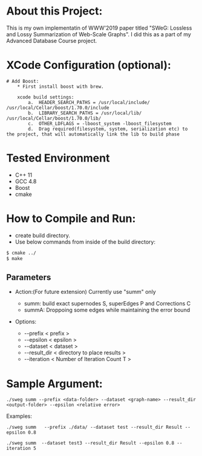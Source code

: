 About this Project:
==================
This is my own implementatin of WWW'2019 paper titled  "SWeG: Lossless and Lossy Summarization of Web-Scale Graphs".
I did this as a part of my Advanced Database Course project.

XCode Configuration (optional):
===============================

    # Add Boost:
        * First install boost with brew.

        xcode build settings:
            a.  HEADER_SEARCH_PATHS = /usr/local/include/  /usr/local/Cellar/boost/1.70.0/include
            b.  LIBRARY_SEARCH_PATHS = /usr/local/lib/  /usr/local/Cellar/boost/1.70.0/lib/
            c.  OTHER_LDFLAGS = -lboost_system -lboost_filesystem
            d.  Drag required(filesystem, system, serialization etc) to the project, that will automatically link the lib to build phase



Tested Environment
==================
- C++ 11
- GCC 4.8
- Boost
- cmake


How to Compile and Run:
====================
- create build directory.
- Use below commands from inside of the build directory:

```sh
$ cmake ../
$ make
```

## Parameters

- Action:(For future extension) Currently use "summ" only
    - summ:  build exact supernodes S, superEdges P and Corrections C
    - summA: Droppoing some edges while maintaining the error bound
 
 - Options:
    - --prefix < prefix >
    - --epsilon < epsilon > 
    - --dataset < dataset >
    - --result_dir < directory to place results >
    - --iteration < Number of Iteration Count T >
    

    

# Sample Argument:

    ./sweg summ --prefix <data-folder> --dataset <graph-name> --result_dir <output-folder> --epsilon <relative error>

Examples:
    
    ./sweg summ   --prefix ./data/ --dataset test --result_dir Result --epsilon 0.8 
    
    ./sweg summ  --dataset test3 --result_dir Result --epsilon 0.8 --iteration 5

